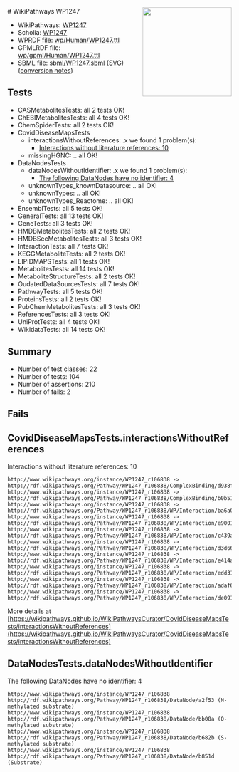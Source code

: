 <img style="float: right; width: 200px" src="../logo.png" />
# WikiPathways WP1247

* WikiPathways: [WP1247](https://identifiers.org/wikipathways:WP1247)
* Scholia: [WP1247](https://scholia.toolforge.org/wikipathways/WP1247)
* WPRDF file: [wp/Human/WP1247.ttl](../wp/Human/WP1247.ttl)
* GPMLRDF file: [wp/gpml/Human/WP1247.ttl](../wp/gpml/Human/WP1247.ttl)
* SBML file: [sbml/WP1247.sbml](../sbml/WP1247.sbml) ([SVG](../sbml/WP1247.svg)) ([conversion notes](../sbml/WP1247.txt))

## Tests
* CASMetabolitesTests: all 2 tests OK!
* ChEBIMetabolitesTests: all 4 tests OK!
* ChemSpiderTests: all 2 tests OK!
* CovidDiseaseMapsTests
    * interactionsWithoutReferences: .x we found 1 problem(s):
        * [Interactions without literature references: 10](#9701cce1)
    * missingHGNC: .. all OK!
* DataNodesTests
    * dataNodesWithoutIdentifier: .x we found 1 problem(s):
        * [The following DataNodes have no identifier: 4](#d2d32fa3)
    * unknownTypes_knownDatasource: .. all OK!
    * unknownTypes: .. all OK!
    * unknownTypes_Reactome: .. all OK!
* EnsemblTests: all 5 tests OK!
* GeneralTests: all 13 tests OK!
* GeneTests: all 3 tests OK!
* HMDBMetabolitesTests: all 2 tests OK!
* HMDBSecMetabolitesTests: all 3 tests OK!
* InteractionTests: all 7 tests OK!
* KEGGMetaboliteTests: all 2 tests OK!
* LIPIDMAPSTests: all 1 tests OK!
* MetabolitesTests: all 14 tests OK!
* MetaboliteStructureTests: all 2 tests OK!
* OudatedDataSourcesTests: all 7 tests OK!
* PathwayTests: all 5 tests OK!
* ProteinsTests: all 2 tests OK!
* PubChemMetabolitesTests: all 3 tests OK!
* ReferencesTests: all 3 tests OK!
* UniProtTests: all 4 tests OK!
* WikidataTests: all 14 tests OK!


## Summary

* Number of test classes: 22
* Number of tests: 104
* Number of assertions: 210
* Number of fails: 2

## Fails

<a name="9701cce1" />

## CovidDiseaseMapsTests.interactionsWithoutReferences

Interactions without literature references: 10
```
http://www.wikipathways.org/instance/WP1247_r106838 -> http://rdf.wikipathways.org/Pathway/WP1247_r106838/ComplexBinding/d938f
http://www.wikipathways.org/instance/WP1247_r106838 -> http://rdf.wikipathways.org/Pathway/WP1247_r106838/ComplexBinding/b0b51
http://www.wikipathways.org/instance/WP1247_r106838 -> http://rdf.wikipathways.org/Pathway/WP1247_r106838/WP/Interaction/ba6a0
http://www.wikipathways.org/instance/WP1247_r106838 -> http://rdf.wikipathways.org/Pathway/WP1247_r106838/WP/Interaction/e9001
http://www.wikipathways.org/instance/WP1247_r106838 -> http://rdf.wikipathways.org/Pathway/WP1247_r106838/WP/Interaction/c439a
http://www.wikipathways.org/instance/WP1247_r106838 -> http://rdf.wikipathways.org/Pathway/WP1247_r106838/WP/Interaction/d3d66
http://www.wikipathways.org/instance/WP1247_r106838 -> http://rdf.wikipathways.org/Pathway/WP1247_r106838/WP/Interaction/e414a
http://www.wikipathways.org/instance/WP1247_r106838 -> http://rdf.wikipathways.org/Pathway/WP1247_r106838/WP/Interaction/edd31
http://www.wikipathways.org/instance/WP1247_r106838 -> http://rdf.wikipathways.org/Pathway/WP1247_r106838/WP/Interaction/adaf6
http://www.wikipathways.org/instance/WP1247_r106838 -> http://rdf.wikipathways.org/Pathway/WP1247_r106838/WP/Interaction/de091
```

More details at [https://wikipathways.github.io/WikiPathwaysCurator/CovidDiseaseMapsTests/interactionsWithoutReferences](https://wikipathways.github.io/WikiPathwaysCurator/CovidDiseaseMapsTests/interactionsWithoutReferences)

<a name="d2d32fa3" />

## DataNodesTests.dataNodesWithoutIdentifier

The following DataNodes have no identifier: 4
```
http://www.wikipathways.org/instance/WP1247_r106838 http://rdf.wikipathways.org/Pathway/WP1247_r106838/DataNode/a2f53 (N-methylated substrate)
http://www.wikipathways.org/instance/WP1247_r106838 http://rdf.wikipathways.org/Pathway/WP1247_r106838/DataNode/bb08a (O-methylated substrate)
http://www.wikipathways.org/instance/WP1247_r106838 http://rdf.wikipathways.org/Pathway/WP1247_r106838/DataNode/b682b (S-methylated substrate)
http://www.wikipathways.org/instance/WP1247_r106838 http://rdf.wikipathways.org/Pathway/WP1247_r106838/DataNode/b851d (Substrate)
```


